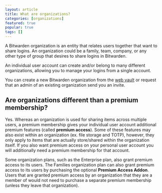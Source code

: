 ```yaml
---
layout: article
title: What are organizations?
categories: [organizations]
featured: true
popular: true
tags: []
---
```


A Bitwarden organization is an entity that relates users together that want to share logins. An organization could be a family, team, company, or any other type of group that desires to share logins in Bitwarden.

An individual user account can create and/or belong to many different organizations, allowing you to manage your logins from a single account.

You can create a new Bitwarden organization from the [web vault](https://vault.bitwarden.com) or request that an admin of an existing organization send you an invite.

## Are organizations different than a premium membership?

Yes. Whereas an organization is used for sharing items across multiple users, a premium membership gives your individual user account additional premium features (called **premium access**). Some of these features may also exist within an organization (ex. file storage and TOTP), however, they only apply to items that are actually store/shared within the organization itself. If you also want premium access on your personal user account you will additionally need a premium membership for that account.

Some organization plans, such as the Enterprise plan, also grant premium access to its users. The Families organization plan can also grant premium access to its users by purchasing the optional **Premium Access Addon**. Users that are granted premium access by an organization that they are a member of would not need to purchase a separate premium membership (unless they leave that organization).
